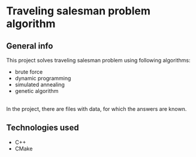 # Traveling salesman problem algorithm
## General info
This project solves traveling salesman problem using following algorithms:
* brute force
* dynamic programming
* simulated annealing
* genetic algorithm
<br />
In the project, there are files with data, for which the answers are known. 

## Technologies used
* C++
* CMake
